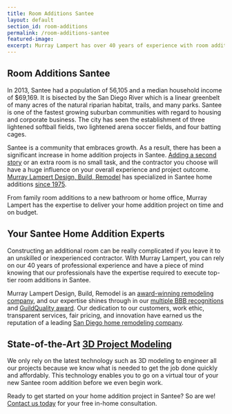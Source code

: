 ```yaml
---
title: Room Additions Santee
layout: default
section_id: room-additions
permalink: /room-additions-santee
featured-image:
excerpt: Murray Lampert has over 40 years of experience with room additions in Santee, San Diego. Take your Santee home addition to the next level with us.
---
```


## Room Additions Santee

In 2013, Santee had a population of 56,105 and a median household income of $69,169. It is bisected by the San Diego River which is a linear greenbelt of many acres of the natural riparian habitat, trails, and many parks. Santee is one of the fastest growing suburban communities with regard to housing and corporate business. The city has seen the establishment of three lightened softball fields, two lightened arena soccer fields, and four batting cages.

Santee is a community that embraces growth. As a result, there has been a significant increase in home addition projects in Santee. [Adding a second story](/san-diego-second-story-addition) or an extra room is no small task, and the contractor you choose will have a huge influence on your overall experience and project outcome. [Murray Lampert Design, Build, Remodel](/) has specialized in Santee home additions [since 1975](/about-murray-lampert-design-build-remodel).

From family room additions to a new bathroom or home office, Murray Lampert has the expertise to deliver your home addition project on time and on budget.

## Your Santee Home Addition Experts

Constructing an additional room can be really complicated if you leave it to an unskilled or inexperienced contractor. With Murray Lampert, you can rely on our 40 years of professional experience and have a piece of mind knowing that our professionals have the expertise required to execute top-tier room additions in Santee.

Murray Lampert Design, Build, Remodel is an [award-winning remodeling company](/another-better-business-bureau-torch-award), and our expertise shines through in our [multiple BBB recognitions](/affiliation) and [GuildQuality award](/murray-lampert-recognized-among-north-americas-best). Our dedication to our customers, work ethic, transparent services, fair pricing, and innovation have earned us the reputation of a leading [San Diego home remodeling company](/san-diego-home-remodel-services).

## State-of-the-Art [3D Project Modeling](/3d-architectural-rendering-services)

We only rely on the latest technology such as 3D modeling to engineer all our projects because we know what is needed to get the job done quickly and affordably. This technology enables you to go on a virtual tour of your new Santee room addition before we even begin work.

Ready to get started on your home addition project in Santee? So are we! [Contact us today](/contact) for your free in-home consultation.

